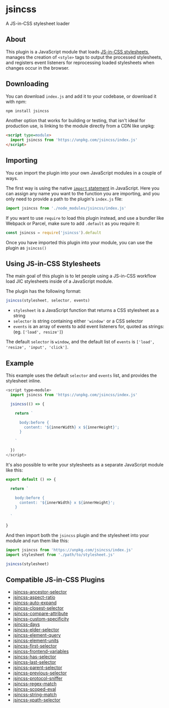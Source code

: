 # jsincss

A JS-in-CSS stylesheet loader

## About

This plugin is a JavaScript module that loads [JS-in-CSS stylesheets](https://responsive.style/theory/what-is-a-jic-stylesheet.html), manages the creation of `<style>` tags to output the processed stylesheets, and registers event listeners for reprocessing loaded stylesheets when changes occur in the browser.

## Downloading

You can download `index.js` and add it to your codebase, or download it with npm:

```bash
npm install jsincss
```

Another option that works for building or testing, that isn't ideal for production use, is linking to the module directly from a CDN like unpkg:

```html
<script type=module>
  import jsincss from 'https://unpkg.com/jsincss/index.js'
</script>
```

## Importing

You can import the plugin into your own JavaScript modules in a couple of ways.

The first way is using the native [`import` statement](https://developer.mozilla.org/en-US/docs/Web/JavaScript/Reference/Statements/import) in JavaScript. Here you can assign any name you want to the function you are importing, and you only need to provide a path to the plugin's `index.js` file:

```js
import jsincss from './node_modules/jsincss/index.js'
```

If you want to use `require` to load this plugin instead, and use a bundler like Webpack or Parcel, make sure to add `.default` as you require it:

```js
const jsincss = require('jsincss').default
```

Once you have imported this plugin into your module, you can use the plugin as `jsincss()`

## Using JS-in-CSS Stylesheets

The main goal of this plugin is to let people using a JS-in-CSS workflow load JIC stylesheets inside of a JavaScript module.

The plugin has the following format:

```js
jsincss(stylesheet, selector, events)
```

- `stylesheet` is a JavaScript function that returns a CSS stylesheet as a string
- `selector` is string containing either `'window'` or a CSS selector 
- `events` is an array of events to add event listeners for, quoted as strings: (eg. `['load', resize']`)

The default `selector` is `window`, and the default list of `events` is `['load', 'resize', 'input', 'click']`.

## Example

This example uses the default `selector` and `events` list, and provides the stylesheet inline.

```js
<script type=module>
  import jsincss from 'https://unpkg.com/jsincss/index.js'

  jsincss(() => {

    return `

      body:before {
        content: '${innerWidth} x ${innerHeight}';
      }

    `

  })
</script>
```

It's also possible to write your stylesheets as a separate JavaScript module like this:

```js
export default () => {

  return `

    body:before {
      content: '${innerWidth} x ${innerHeight}';
    }

  `

}
```

And then import both the `jsincss` plugin and the stylesheet into your module and run them like this:

```js
import jsincss from 'https://unpkg.com/jsincss/index.js'
import stylesheet from './path/to/stylesheet.js'

jsincss(stylesheet)
```

## Compatible JS-in-CSS Plugins

- [jsincss-ancestor-selector](https://github.com/tomhodgins/jsincss-ancestor-selector)
- [jsincss-aspect-ratio](https://github.com/tomhodgins/jsincss-aspect-ratio)
- [jsincss-auto-expand](https://github.com/tomhodgins/jsincss-auto-expand)
- [jsincss-closest-selector](https://github.com/tomhodgins/jsincss-closest-selector)
- [jsincss-compare-attribute](https://github.com/tomhodgins/jsincss-compare-attribute)
- [jsincss-custom-specificity](https://github.com/tomhodgins/jsincss-custom-specificity)
- [jsincss-days](https://github.com/tomhodgins/jsincss-days)
- [jsincss-elder-selector](https://github.com/tomhodgins/jsincss-elder-selector)
- [jsincss-element-query](https://github.com/tomhodgins/jsincss-element-query)
- [jsincss-element-units](https://github.com/tomhodgins/jsincss-element-units)
- [jsincss-first-selector](https://github.com/tomhodgins/jsincss-first-selector)
- [jsincss-frontend-variables](https://github.com/tomhodgins/jsincss-frontend-variables)
- [jsincss-has-selector](https://github.com/tomhodgins/jsincss-has-selector)
- [jsincss-last-selector](https://github.com/tomhodgins/jsincss-last-selector)
- [jsincss-parent-selector](https://github.com/tomhodgins/jsincss-parent-selector)
- [jsincss-previous-selector](https://github.com/tomhodgins/jsincss-previous-selector)
- [jsincss-protocol-sniffer](https://github.com/tomhodgins/jsincss-protocol-sniffer)
- [jsincss-regex-match](https://github.com/tomhodgins/jsincss-regex-match)
- [jsincss-scoped-eval](https://github.com/tomhodgins/jsincss-scoped-eval)
- [jsincss-string-match](https://github.com/tomhodgins/jsincss-string-match)
- [jsincss-xpath-selector](https://github.com/tomhodgins/jsincss-xpath-selector)